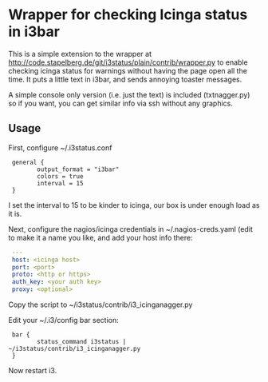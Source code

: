 Wrapper for checking Icinga status in i3bar
===========================================

This is a simple extension to the wrapper at
http://code.stapelberg.de/git/i3status/plain/contrib/wrapper.py to enable
checking icinga status for warnings without having the page open all the time.
It puts a little text in i3bar, and sends annoying toaster messages.

A simple console only version (i.e. just the text) is included (txtnagger.py)
so if you want, you can get similar info via ssh without any graphics.

Usage
-----

First, configure ~/.i3status.conf
```
 general {
        output_format = "i3bar"
        colors = true
        interval = 15
 }
```

I set the interval to 15 to be kinder to icinga, our box is under enough load
as it is.

Next, configure the nagios/icinga credentials in ~/.nagios-creds.yaml (edit to
make it a name you like, and add your host info there:

```yaml
 ---
 host: <icinga host>
 port: <port>
 proto: <http or https>
 auth_key: <your auth key>
 proxy: <optional>
```

Copy the script to ~/i3status/contrib/i3_icinganagger.py

Edit your ~/.i3/config bar section:
```
 bar {
        status_command i3status | ~/i3status/contrib/i3_icinganagger.py
 }
```
Now restart i3.
